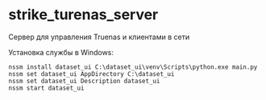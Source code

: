 # strike_turenas_server
Сервер для управления Truenas и клиентами в сети

Установка службы в Windows:
```
nssm install dataset_ui C:\dataset_ui\venv\Scripts\python.exe main.py
nssm set dataset_ui AppDirectory C:\dataset_ui
nssm set dataset_ui Description dataset_ui
nssm start dataset_ui
```
